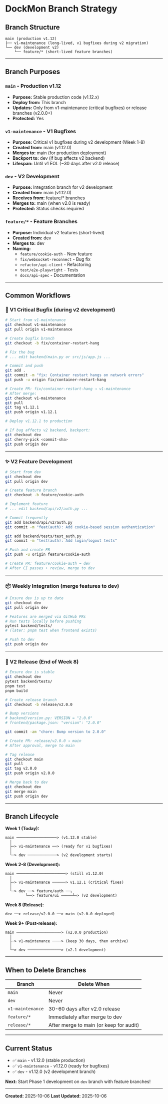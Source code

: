 # DockMon Branch Strategy

## Branch Structure

```
main (production v1.12)
├── v1-maintenance (long-lived, v1 bugfixes during v2 migration)
└── dev (development v2)
    └── feature/* (short-lived feature branches)
```

---

## Branch Purposes

### `main` - Production v1.12
- **Purpose:** Stable production code (v1.12.x)
- **Deploy from:** This branch
- **Updates:** Only from v1-maintenance (critical bugfixes) or release branches (v2.0.0+)
- **Protected:** Yes

### `v1-maintenance` - V1 Bugfixes
- **Purpose:** Critical v1 bugfixes during v2 development (Week 1-8)
- **Created from:** main (v1.12.0)
- **Merges to:** main (for production deployment)
- **Backport to:** dev (if bug affects v2 backend)
- **Lifespan:** Until v1 EOL (~30 days after v2.0 release)

### `dev` - V2 Development
- **Purpose:** Integration branch for v2 development
- **Created from:** main (v1.12.0)
- **Receives from:** feature/* branches
- **Merges to:** main (when v2.0 is ready)
- **Protected:** Status checks required

### `feature/*` - Feature Branches
- **Purpose:** Individual v2 features (short-lived)
- **Created from:** dev
- **Merges to:** dev
- **Naming:**
  - `feature/cookie-auth` - New feature
  - `fix/websocket-reconnect` - Bug fix
  - `refactor/api-client` - Refactoring
  - `test/e2e-playwright` - Tests
  - `docs/api-spec` - Documentation

---

## Common Workflows

### 🐛 V1 Critical Bugfix (during v2 development)

```bash
# Start from v1-maintenance
git checkout v1-maintenance
git pull origin v1-maintenance

# Create bugfix branch
git checkout -b fix/container-restart-hang

# Fix the bug
# ... edit backend/main.py or src/js/app.js ...

# Commit and push
git add .
git commit -m "fix: Container restart hangs on network errors"
git push -u origin fix/container-restart-hang

# Create PR: fix/container-restart-hang → v1-maintenance
# After merge:
git checkout v1-maintenance
git pull
git tag v1.12.1
git push origin v1.12.1

# Deploy v1.12.1 to production

# If bug affects v2 backend, backport:
git checkout dev
git cherry-pick <commit-sha>
git push origin dev
```

---

### ✨ V2 Feature Development

```bash
# Start from dev
git checkout dev
git pull origin dev

# Create feature branch
git checkout -b feature/cookie-auth

# Implement feature
# ... edit backend/api/v2/auth.py ...

# Commit frequently
git add backend/api/v2/auth.py
git commit -m "feat(auth): Add cookie-based session authentication"

git add backend/tests/test_auth.py
git commit -m "test(auth): Add login/logout tests"

# Push and create PR
git push -u origin feature/cookie-auth

# Create PR: feature/cookie-auth → dev
# After CI passes + review, merge to dev
```

---

### 📦 Weekly Integration (merge features to dev)

```bash
# Ensure dev is up to date
git checkout dev
git pull origin dev

# Features are merged via GitHub PRs
# Run tests locally before pushing
pytest backend/tests/
# (later: pnpm test when frontend exists)

# Push to dev
git push origin dev
```

---

### 🚀 V2 Release (End of Week 8)

```bash
# Ensure dev is stable
git checkout dev
pytest backend/tests/
pnpm test
pnpm build

# Create release branch
git checkout -b release/v2.0.0

# Bump versions
# backend/version.py: VERSION = "2.0.0"
# frontend/package.json: "version": "2.0.0"

git commit -am "chore: Bump version to 2.0.0"

# Create PR: release/v2.0.0 → main
# After approval, merge to main

# Tag release
git checkout main
git pull
git tag v2.0.0
git push origin v2.0.0

# Merge back to dev
git checkout dev
git merge main
git push origin dev
```

---

## Branch Lifecycle

**Week 1 (Today):**
```
main ──────────────────> (v1.12.0 stable)
  │
  ├─> v1-maintenance ──> (ready for v1 bugfixes)
  │
  └─> dev ─────────────> (v2 development starts)
```

**Week 2-8 (Development):**
```
main ──────────────────────> (still v1.12.0)
  │
  ├─> v1-maintenance ──────> v1.12.1 (critical fixes)
  │
  └─> dev ──> feature/auth ──┐
         └──> feature/ui ─────┴─> (v2 development)
```

**Week 8 (Release):**
```
dev ──> release/v2.0.0 ──> main (v2.0.0 deployed)
```

**Week 9+ (Post-release):**
```
main ────────────────────> (v2.0.0 production)
  │
  ├─> v1-maintenance ────> (keep 30 days, then archive)
  │
  └─> dev ───────────────> (v2.1 development)
```

---

## When to Delete Branches

| Branch | Delete When |
|--------|-------------|
| `main` | Never |
| `dev` | Never |
| `v1-maintenance` | 30-60 days after v2.0 release |
| `feature/*` | Immediately after merge to dev |
| `release/*` | After merge to main (or keep for audit) |

---

## Current Status

- ✅ `main` - v1.12.0 (stable production)
- ✅ `v1-maintenance` - v1.12.0 (ready for bugfixes)
- ✅ `dev` - v1.12.0 (v2 development branch)

**Next:** Start Phase 1 development on `dev` branch with feature branches!

---

**Created:** 2025-10-06
**Last Updated:** 2025-10-06
